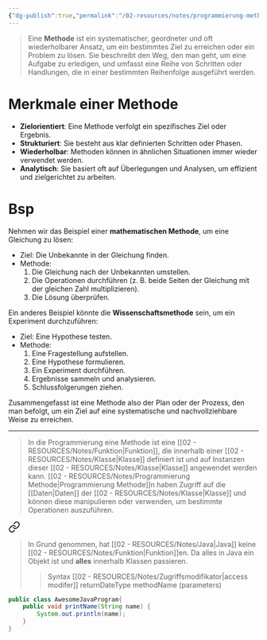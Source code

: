```yaml
---
{"dg-publish":true,"permalink":"/02-resources/notes/programmierung-methode/","tags":["informatik/code/OOP","projektmanagement"],"noteIcon":"","updated":"2025-09-10T16:33:09.000+02:00"}
---
```


>Eine **Methode** ist ein systematischer, geordneter und oft wiederholbarer Ansatz, um ein bestimmtes Ziel zu erreichen oder ein Problem zu lösen. Sie beschreibt den Weg, den man geht, um eine Aufgabe zu erledigen, und umfasst eine Reihe von Schritten oder Handlungen, die in einer bestimmten Reihenfolge ausgeführt werden.

# Merkmale einer Methode
- **Zielorientiert**: Eine Methode verfolgt ein spezifisches Ziel oder Ergebnis.
- **Strukturiert**: Sie besteht aus klar definierten Schritten oder Phasen.
- **Wiederholbar**: Methoden können in ähnlichen Situationen immer wieder verwendet werden.
- **Analytisch**: Sie basiert oft auf Überlegungen und Analysen, um effizient und zielgerichtet zu arbeiten.

# Bsp
Nehmen wir das Beispiel einer **mathematischen Methode**, um eine Gleichung zu lösen:
- Ziel: Die Unbekannte in der Gleichung finden.
- Methode: 
  1. Die Gleichung nach der Unbekannten umstellen.
  2. Die Operationen durchführen (z. B. beide Seiten der Gleichung mit der gleichen Zahl multiplizieren).
  3. Die Lösung überprüfen.

Ein anderes Beispiel könnte die **Wissenschaftsmethode** sein, um ein Experiment durchzuführen:
- Ziel: Eine Hypothese testen.
- Methode:
  1. Eine Fragestellung aufstellen.
  2. Eine Hypothese formulieren.
  3. Ein Experiment durchführen.
  4. Ergebnisse sammeln und analysieren.
  5. Schlussfolgerungen ziehen.

Zusammengefasst ist eine Methode also der Plan oder der Prozess, den man befolgt, um ein Ziel auf eine systematische und nachvollziehbare Weise zu erreichen.

___

>In die Programmierung eine Methode ist eine [[02 - RESOURCES/Notes/Funktion\|Funktion]], die innerhalb einer [[02 - RESOURCES/Notes/Klasse\|Klasse]] definiert ist und auf Instanzen dieser [[02 - RESOURCES/Notes/Klasse\|Klasse]] angewendet werden kann. [[02 - RESOURCES/Notes/Programmierung Methode\|Programmierung Methode]]n haben Zugriff auf die [[Daten\|Daten]] der [[02 - RESOURCES/Notes/Klasse\|Klasse]] und können diese manipulieren oder verwenden, um bestimmte Operationen auszuführen.


<div class="transclusion internal-embed is-loaded"><a class="markdown-embed-link" href="/02-resources/notes/java-methode/" aria-label="Open link"><svg xmlns="http://www.w3.org/2000/svg" width="24" height="24" viewBox="0 0 24 24" fill="none" stroke="currentColor" stroke-width="2" stroke-linecap="round" stroke-linejoin="round" class="svg-icon lucide-link"><path d="M10 13a5 5 0 0 0 7.54.54l3-3a5 5 0 0 0-7.07-7.07l-1.72 1.71"></path><path d="M14 11a5 5 0 0 0-7.54-.54l-3 3a5 5 0 0 0 7.07 7.07l1.71-1.71"></path></svg></a><div class="markdown-embed">




>In Grund genommen, hat [[02 - RESOURCES/Notes/Java\|Java]] keine [[02 - RESOURCES/Notes/Funktion\|Funktion]]en. Da alles in Java ein Objekt ist und **alles** innerhalb Klassen passieren.
>>Syntax
>>[[02 - RESOURCES/Notes/Zugriffsmodifikator\|access modifer]] returnDateType methodName (parameters) 

```java
public class AwesomeJavaProgram{
	public void printName(String name) {
		System.out.println(name);
	}
}
```

</div></div>
